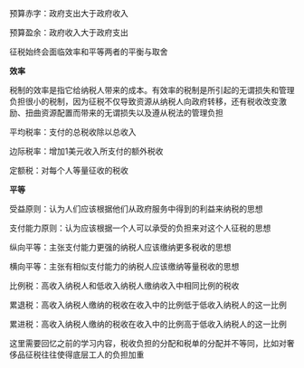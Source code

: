 预算赤字：政府支出大于政府收入

预算盈余：政府收入大于政府支出



征税始终会面临效率和平等两者的平衡与取舍



**效率**

税制的效率是指它给纳税人带来的成本。有效率的税制是所引起的无谓损失和管理负担很小的税制，因为征税不仅导致资源从纳税人向政府转移，还有税收改变激励、扭曲资源配置而带来的无谓损失以及遵从税法的管理负担

平均税率：支付的总税收除以总收入

边际税率：增加1美元收入所支付的额外税收

定额税：对每个人等量征收的税收



**平等**

受益原则：认为人们应该根据他们从政府服务中得到的利益来纳税的思想

支付能力原则：认为应该根据一个人可以承受的负担来对这个人征税的思想

纵向平等：主张支付能力更强的纳税人应该缴纳更多税收的思想

横向平等：主张有相似支付能力的纳税人应该缴纳等量税收的思想

比例税：高收入纳税人和低收入纳税人缴纳收入中相同比例的税收

累退税：高收入纳税人缴纳的税收在收入中的比例低于低收入纳税人的这一比例

累进税：高收入纳税人缴纳的税收在收入中的比例高于低收入纳税人的这一比例

这里需要回忆之前的学习内容，税收负担的分配和税单的分配并不等同，比如对奢侈品征税往往使得底层工人的负担加重